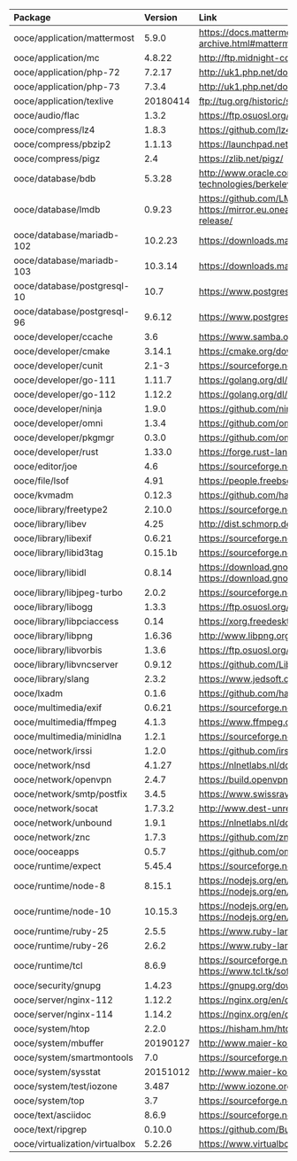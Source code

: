 | Package | Version | Link | Maintainer |
| :------ | :------ | :--- | :--------- |
| ooce/application/mattermost	| 5.9.0		| https://docs.mattermost.com/administration/version-archive.html#mattermost-team-edition-server-archive | [omniosorg](https://github.com/omniosorg)
| ooce/application/mc		| 4.8.22	| http://ftp.midnight-commander.org/?C=N;O=D | [omniosorg](https://github.com/omniosorg)
| ooce/application/php-72	| 7.2.17	| http://uk1.php.net/downloads.php | [omniosorg](https://github.com/omniosorg)
| ooce/application/php-73	| 7.3.4		| http://uk1.php.net/downloads.php | [omniosorg](https://github.com/omniosorg)
| ooce/application/texlive	| 20180414	| ftp://tug.org/historic/systems/texlive/2018/ | [omniosorg](https://github.com/omniosorg)
| ooce/audio/flac		| 1.3.2		| https://ftp.osuosl.org/pub/xiph/releases/flac/ | [omniosorg](https://github.com/omniosorg)
| ooce/compress/lz4		| 1.8.3		| https://github.com/lz4/lz4/releases | [omniosorg](https://github.com/omniosorg)
| ooce/compress/pbzip2		| 1.1.13	| https://launchpad.net/pbzip2/+download | [omniosorg](https://github.com/omniosorg)
| ooce/compress/pigz		| 2.4		| https://zlib.net/pigz/ | [omniosorg](https://github.com/omniosorg)
| ooce/database/bdb		| 5.3.28	| http://www.oracle.com/technetwork/database/database-technologies/berkeleydb/downloads/index.html | [omniosorg](https://github.com/omniosorg)
| ooce/database/lmdb		| 0.9.23	| https://github.com/LMDB/lmdb/releases https://mirror.eu.oneandone.net/software/openldap/openldap-release/ | [omniosorg](https://github.com/omniosorg)
| ooce/database/mariadb-102	| 10.2.23	| https://downloads.mariadb.org/mariadb/+releases/ | [omniosorg](https://github.com/omniosorg)
| ooce/database/mariadb-103	| 10.3.14	| https://downloads.mariadb.org/mariadb/+releases/ | [omniosorg](https://github.com/omniosorg)
| ooce/database/postgresql-10	| 10.7		| https://www.postgresql.org/ftp/source/ | [omniosorg](https://github.com/omniosorg)
| ooce/database/postgresql-96	| 9.6.12	| https://www.postgresql.org/ftp/source/ | [omniosorg](https://github.com/omniosorg)
| ooce/developer/ccache		| 3.6		| https://www.samba.org/ftp/ccache/ | [jimklimov](https://github.com/jimklimov)
| ooce/developer/cmake		| 3.14.1	| https://cmake.org/download/ | [omniosorg](https://github.com/omniosorg)
| ooce/developer/cunit		| 2.1-3		| https://sourceforge.net/projects/cunit/files/CUnit/ | [omniosorg](https://github.com/omniosorg)
| ooce/developer/go-111		| 1.11.7	| https://golang.org/dl/ | [omniosorg](https://github.com/omniosorg)
| ooce/developer/go-112		| 1.12.2	| https://golang.org/dl/ | [omniosorg](https://github.com/omniosorg)
| ooce/developer/ninja		| 1.9.0		| https://github.com/ninja-build/ninja/releases https://ninja-build.org/ | [omniosorg](https://github.com/omniosorg)
| ooce/developer/omni		| 1.3.4		| https://github.com/omniosorg/omni/releases | [omniosorg](https://github.com/omniosorg)
| ooce/developer/pkgmgr		| 0.3.0		| https://github.com/omniosorg/pkgmgr/releases | [omniosorg](https://github.com/omniosorg)
| ooce/developer/rust		| 1.33.0	| https://forge.rust-lang.org/other-installation-methods.html | [omniosorg](https://github.com/omniosorg)
| ooce/editor/joe		| 4.6		| https://sourceforge.net/projects/joe-editor/files/JOE%20sources/ | [omniosorg](https://github.com/omniosorg)
| ooce/file/lsof		| 4.91		| https://people.freebsd.org/~abe/ | [omniosorg](https://github.com/omniosorg)
| ooce/kvmadm			| 0.12.3	| https://github.com/hadfl/kvmadm/releases | [omniosorg](https://github.com/omniosorg)
| ooce/library/freetype2	| 2.10.0	| https://sourceforge.net/projects/freetype/files/freetype2/ | [omniosorg](https://github.com/omniosorg)
| ooce/library/libev		| 4.25		| http://dist.schmorp.de/libev/ | [omniosorg](https://github.com/omniosorg)
| ooce/library/libexif		| 0.6.21	| https://sourceforge.net/projects/libexif/files/libexif/ | [omniosorg](https://github.com/omniosorg)
| ooce/library/libid3tag	| 0.15.1b	| https://sourceforge.net/projects/mad/files/libid3tag/ | [omniosorg](https://github.com/omniosorg)
| ooce/library/libidl		| 0.8.14	| https://download.gnome.org/sources/libIDL/cache.json https://download.gnome.org/sources/libIDL/ | [omniosorg](https://github.com/omniosorg)
| ooce/library/libjpeg-turbo	| 2.0.2		| https://sourceforge.net/projects/libjpeg-turbo/files/ | [omniosorg](https://github.com/omniosorg)
| ooce/library/libogg		| 1.3.3		| https://ftp.osuosl.org/pub/xiph/releases/ogg/ | [omniosorg](https://github.com/omniosorg)
| ooce/library/libpciaccess	| 0.14		| https://xorg.freedesktop.org/archive/individual/lib | [drscream](https://github.com/drscream)
| ooce/library/libpng		| 1.6.36	| http://www.libpng.org/pub/png/libpng.html | [omniosorg](https://github.com/omniosorg)
| ooce/library/libvorbis	| 1.3.6		| https://ftp.osuosl.org/pub/xiph/releases/vorbis/ | [omniosorg](https://github.com/omniosorg)
| ooce/library/libvncserver	| 0.9.12	| https://github.com/LibVNC/libvncserver/releases | [omniosorg](https://github.com/omniosorg)
| ooce/library/slang		| 2.3.2		| https://www.jedsoft.org/releases/slang/ | [omniosorg](https://github.com/omniosorg)
| ooce/lxadm			| 0.1.6		| https://github.com/hadfl/lxadm/releases | [omniosorg](https://github.com/omniosorg)
| ooce/multimedia/exif		| 0.6.21	| https://sourceforge.net/projects/libexif/files/exif/ | [omniosorg](https://github.com/omniosorg)
| ooce/multimedia/ffmpeg	| 4.1.3		| https://www.ffmpeg.org/download.html#releases | [omniosorg](https://github.com/omniosorg)
| ooce/multimedia/minidlna	| 1.2.1		| https://sourceforge.net/projects/minidlna/files/minidlna/ | [omniosorg](https://github.com/omniosorg)
| ooce/network/irssi		| 1.2.0		| https://github.com/irssi/irssi/releases | [omniosorg](https://github.com/omniosorg)
| ooce/network/nsd		| 4.1.27	| https://nlnetlabs.nl/downloads/nsd/ | [omniosorg](https://github.com/omniosorg)
| ooce/network/openvpn		| 2.4.7		| https://build.openvpn.net/downloads/releases/ | [omniosorg](https://github.com/omniosorg)
| ooce/network/smtp/postfix	| 3.4.5		| https://www.swissrave.ch/mirror/postfix-source/index.html | [omniosorg](https://github.com/omniosorg)
| ooce/network/socat		| 1.7.3.2	| http://www.dest-unreach.org/socat/download/ | [omniosorg](https://github.com/omniosorg)
| ooce/network/unbound		| 1.9.1		| https://nlnetlabs.nl/downloads/unbound/ | [omniosorg](https://github.com/omniosorg)
| ooce/network/znc		| 1.7.3		| https://github.com/znc/znc/releases | [omniosorg](https://github.com/omniosorg)
| ooce/ooceapps			| 0.5.7		| https://github.com/omniosorg/ooceapps/releases | [omniosorg](https://github.com/omniosorg)
| ooce/runtime/expect		| 5.45.4	| https://sourceforge.net/projects/expect/files/Expect/ | [omniosorg](https://github.com/omniosorg)
| ooce/runtime/node-8		| 8.15.1	| https://nodejs.org/en/download/releases/ https://nodejs.org/en/download/ | [omniosorg](https://github.com/omniosorg)
| ooce/runtime/node-10		| 10.15.3	| https://nodejs.org/en/download/releases/ https://nodejs.org/en/download/ | [omniosorg](https://github.com/omniosorg)
| ooce/runtime/ruby-25		| 2.5.5		| https://www.ruby-lang.org/en/downloads/ | [omniosorg](https://github.com/omniosorg)
| ooce/runtime/ruby-26		| 2.6.2		| https://www.ruby-lang.org/en/downloads/ | [omniosorg](https://github.com/omniosorg)
| ooce/runtime/tcl		| 8.6.9		| https://sourceforge.net/projects/tcl/files/Tcl/ https://www.tcl.tk/software/tcltk/download.html | [omniosorg](https://github.com/omniosorg)
| ooce/security/gnupg		| 1.4.23	| https://gnupg.org/download/ | [omniosorg](https://github.com/omniosorg)
| ooce/server/nginx-112		| 1.12.2	| https://nginx.org/en/download.html | [omniosorg](https://github.com/omniosorg)
| ooce/server/nginx-114		| 1.14.2	| https://nginx.org/en/download.html | [omniosorg](https://github.com/omniosorg)
| ooce/system/htop		| 2.2.0		| https://hisham.hm/htop/releases/ | [omniosorg](https://github.com/omniosorg)
| ooce/system/mbuffer		| 20190127	| http://www.maier-komor.de/mbuffer.html | [omniosorg](https://github.com/omniosorg)
| ooce/system/smartmontools	| 7.0		| https://sourceforge.net/projects/smartmontools/files/smartmontools/ | [omniosorg](https://github.com/omniosorg)
| ooce/system/sysstat		| 20151012	| http://www.maier-komor.de/sysstat.html | [omniosorg](https://github.com/omniosorg)
| ooce/system/test/iozone	| 3.487		| http://www.iozone.org/src/current/ | [omniosorg](https://github.com/omniosorg)
| ooce/system/top		| 3.7		| https://sourceforge.net/projects/unixtop/files/unixtop/ | [omniosorg](https://github.com/omniosorg)
| ooce/text/asciidoc		| 8.6.9		| https://sourceforge.net/projects/asciidoc/files/asciidoc/ | [omniosorg](https://github.com/omniosorg)
| ooce/text/ripgrep		| 0.10.0	| https://github.com/BurntSushi/ripgrep/releases | [omniosorg](https://github.com/omniosorg)
| ooce/virtualization/virtualbox | 5.2.26	| https://www.virtualbox.org/wiki/Download_Old_Builds_5_2 | [omniosorg](https://github.com/omniosorg)
